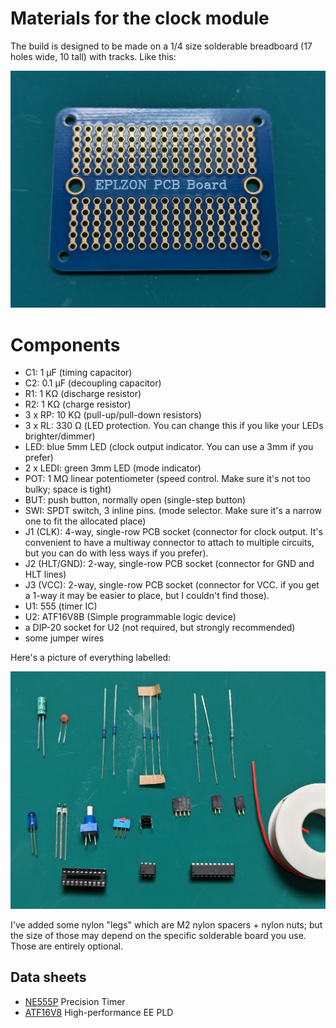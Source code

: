 # Materials for the clock module

The build is designed to be made on a 1/4 size solderable breadboard (17 holes wide,
10 tall) with tracks. Like this:

![Base Breadboard](pictures/breadboard.jpg)

# Components

* C1: 1 µF (timing capacitor)
* C2: 0.1 µF (decoupling capacitor)
* R1: 1 KΩ (discharge resistor)
* R2: 1 KΩ (charge resistor)
* 3 x RP: 10 KΩ (pull-up/pull-down resistors)
* 3 x RL: 330 Ω (LED protection. You can change this if you like your LEDs brighter/dimmer)
* LED: blue 5mm LED (clock output indicator. You can use a 3mm if you prefer)
* 2 x LEDI: green 3mm LED (mode indicator)
* POT: 1 MΩ linear potentiometer (speed control. Make sure it's not too bulky; space is tight)
* BUT: push button, normally open (single-step button)
* SWI: SPDT switch, 3 inline pins. (mode selector. Make sure it's a narrow one to fit the allocated place)
* J1 (CLK): 4-way, single-row PCB socket (connector for clock output. It's convenient to have a multiway connector to attach to multiple circuits, but you can do with less ways if you prefer).
* J2 (HLT/GND): 2-way, single-row PCB socket (connector for GND and HLT lines)
* J3 (VCC): 2-way, single-row PCB socket (connector for VCC. if you get a 1-way it may be easier to place, but I couldn't find those).
* U1: 555 (timer IC)
* U2: ATF16V8B (Simple programmable logic device)
* a DIP-20 socket for U2 (not required, but strongly recommended)
* some jumper wires
  
Here's a picture of everything labelled:

![Components](pictures/components.jpg)

I've added some nylon "legs" which are M2 nylon spacers + nylon nuts; but the size of
those may depend on the specific solderable board you use. Those are entirely
optional.

## Data sheets

* [NE555P](https://www.ti.com/lit/ds/symlink/ne555.pdf) Precision Timer
* [ATF16V8](https://ww1.microchip.com/downloads/en/devicedoc/atmel-0364-pld-atf16v8b-8bq-8bql-datasheet.pdf) High-performance EE PLD
